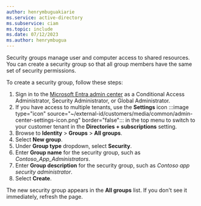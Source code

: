 ```yaml
---
author: henrymbuguakiarie
ms.service: active-directory
ms.subservice: ciam
ms.topic: include
ms.date: 07/12/2023
ms.author: henrymbugua
---
```


Security groups manage user and computer access to shared resources. You can create a security group so that all group members have the same set of security permissions.

To create a security group, follow these steps:

1. Sign in to the [Microsoft Entra admin center](https://entra.microsoft.com) as a Conditional Access Administrator, Security Administrator, or Global Administrator. 
1. If you have access to multiple tenants, use the **Settings** icon :::image type="icon" source="~/external-id/customers/media/common/admin-center-settings-icon.png" border="false"::: in the top menu to switch to your customer tenant in the **Directories + subscriptions** setting. 
1. Browse to **Identity** > **Groups** > **All groups**.
1. Select **New group**.
1. Under **Group type** dropdown, select **Security**.
1. Enter **Group name** for the security group, such as _Contoso_App_Administrators_.
1. Enter **Group description** for the security group, such as _Contoso app security administrator_.
1. Select **Create**.

The new security group appears in the **All groups** list. If you don't see it immediately, refresh the page.